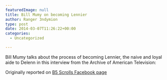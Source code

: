 ```yaml
---
featuredImage: null
title: Bill Mumy on becoming Lennier
author: Ranger 3ndymion
type: post
date: 2014-03-07T11:26:22+00:00
categories:
  - Uncategorized

---
```

Bill Mumy talks about the process of becoming Lennier, the naive and loyal aide to Delenn in this interview from the Archive of American Television:



Originally reported on [B5 Scrolls Facebook page][1]

 [1]: https://www.facebook.com/B5Scrolls

